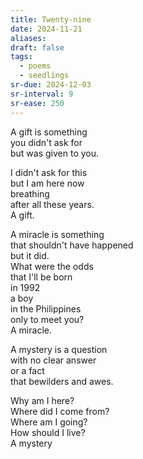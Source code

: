 ```yaml
---
title: Twenty-nine
date: 2024-11-21
aliases: 
draft: false
tags:
  - poems
  - seedlings
sr-due: 2024-12-03
sr-interval: 9
sr-ease: 250
---
```

A gift is something  
you didn't ask for  
but was given to you.

I didn't ask for this  
but I am here now  
breathing  
after all these years.  
A gift.

A miracle is something  
that shouldn't have happened  
but it did.  
What were the odds  
that I'll be born  
in 1992  
a boy  
in the Philippines  
only to meet you?  
A miracle.

A mystery is a question  
with no clear answer  
or a fact  
that bewilders and awes.

Why am I here?  
Where did I come from?  
Where am I going?  
How should I live?  
A mystery